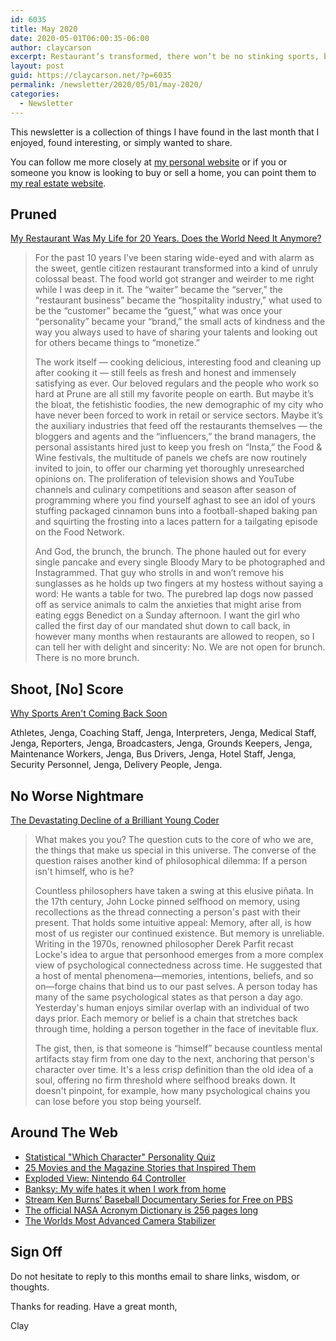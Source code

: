 ```yaml
---
id: 6035
title: May 2020
date: 2020-05-01T06:00:35-06:00
author: claycarson
excerpt: Restaurant’s transformed, there won’t be no stinking sports, bad/sad brains, a quiz, some art, and a trippy camera rig.
layout: post
guid: https://claycarson.net/?p=6035
permalink: /newsletter/2020/05/01/may-2020/
categories:
  - Newsletter
---
```

<p>This newsletter is a collection of things I have found in the last month that I enjoyed, found interesting, or simply wanted to share.</p>
<p>You can follow me more closely at <a href="http://claycarson.net" title="Personal Website">my personal website</a> or if you or someone you know is looking to buy or sell a home, you can point them to <a href="http://claycarson.com" title="Business Website ">my real estate website</a>.</p>
<h2>Pruned</h2>
<p><a href="https://www.nytimes.com/2020/04/23/magazine/closing-prune-restaurant-covid.html?smid=tw-share" title="My Restaurant Was My Life for 20 Years. Does the World Need It Anymore?">My Restaurant Was My Life for 20 Years. Does the World Need It Anymore?</a></p>
<blockquote>
<p>For the past 10 years I’ve been staring wide-eyed and with alarm as the sweet, gentle citizen restaurant transformed into a kind of unruly colossal beast. The food world got stranger and weirder to me right while I was deep in it. The “waiter” became the “server,” the “restaurant business” became the “hospitality industry,” what used to be the “customer” became the “guest,” what was once your “personality” became your “brand,” the small acts of kindness and the way you always used to have of sharing your talents and looking out for others became things to “monetize.”</p>
<p>The work itself — cooking delicious, interesting food and cleaning up after cooking it — still feels as fresh and honest and immensely satisfying as ever. Our beloved regulars and the people who work so hard at Prune are all still my favorite people on earth. But maybe it’s the bloat, the fetishistic foodies, the new demographic of my city who have never been forced to work in retail or service sectors. Maybe it’s the auxiliary industries that feed off the restaurants themselves — the bloggers and agents and the “influencers,” the brand managers, the personal assistants hired just to keep you fresh on “Insta,” the Food &amp; Wine festivals, the multitude of panels we chefs are now routinely invited to join, to offer our charming yet thoroughly unresearched opinions on. The proliferation of television shows and YouTube channels and culinary competitions and season after season of programming where you find yourself aghast to see an idol of yours stuffing packaged cinnamon buns into a football-shaped baking pan and squirting the frosting into a laces pattern for a tailgating episode on the Food Network.</p>
<p>And God, the brunch, the brunch. The phone hauled out for every single pancake and every single Bloody Mary to be photographed and Instagrammed. That guy who strolls in and won’t remove his sunglasses as he holds up two fingers at my hostess without saying a word: He wants a table for two. The purebred lap dogs now passed off as service animals to calm the anxieties that might arise from eating eggs Benedict on a Sunday afternoon. I want the girl who called the first day of our mandated shut down to call back, in however many months when restaurants are allowed to reopen, so I can tell her with delight and sincerity: No. We are not open for brunch. There is no more brunch.</p>
</blockquote>
<h2>Shoot, [No] Score</h2>
<p><a href="https://www.si.com/mlb/2020/04/10/sports-arent-coming-back-soon">Why Sports Aren't Coming Back Soon</a></p>
<p>Athletes, Jenga, Coaching Staff, Jenga, Interpreters, Jenga, Medical Staff, Jenga, Reporters, Jenga, Broadcasters, Jenga, Grounds Keepers, Jenga, Maintenance Workers, Jenga, Bus Drivers, Jenga, Hotel Staff, Jenga, Security Personnel, Jenga, Delivery People, Jenga.</p>
<h2>No Worse Nightmare</h2>
<p><a href="https://www.wired.com/story/lee-holloway-devastating-decline-brilliant-young-coder/">The Devastating Decline of a Brilliant Young Coder</a></p>
<blockquote>
<p>What makes you you? The question cuts to the core of who we are, the things that make us special in this universe. The converse of the question raises another kind of philosophical dilemma: If a person isn't himself, who is he?</p>
<p>Countless philosophers have taken a swing at this elusive piñata. In the 17th century, John Locke pinned selfhood on memory, using recollections as the thread connecting a person's past with their present. That holds some intuitive appeal: Memory, after all, is how most of us register our continued existence. But memory is unreliable. Writing in the 1970s, renowned philosopher Derek Parfit recast Locke's idea to argue that personhood emerges from a more complex view of psychological connectedness across time. He suggested that a host of mental phenomena—memories, intentions, beliefs, and so on—forge chains that bind us to our past selves. A person today has many of the same psychological states as that person a day ago. Yesterday's human enjoys similar overlap with an individual of two days prior. Each memory or belief is a chain that stretches back through time, holding a person together in the face of inevitable flux.</p>
<p>The gist, then, is that someone is “himself” because countless mental artifacts stay firm from one day to the next, anchoring that person's character over time. It's a less crisp definition than the old idea of a soul, offering no firm threshold where selfhood breaks down. It doesn't pinpoint, for example, how many psychological chains you can lose before you stop being yourself.</p>
</blockquote>
<h2>Around The Web</h2>
<ul>
<li><a href="https://openpsychometrics.org/tests/characters/" title="Statistical Which Character Personality Quiz">Statistical &quot;Which Character&quot; Personality Quiz</a></li>
<li><a href="https://longreads.com/2020/02/28/movies-based-on-articles/" title="25 Movies and the Magazine Stories that Inspired Them">25 Movies and the Magazine Stories that Inspired Them</a></li>
<li><a href="https://i.redd.it/fzrhragg8wr41.jpg" title="Exploded View: Nintendo 64 Controller">Exploded View: Nintendo 64 Controller</a> </li>
<li><a href="https://www.instagram.com/p/B_Aqdh4Jd5x/" title="Banksy: My wife hates it when I work from home">Banksy: My wife hates it when I work from home</a></li>
<li><a href="https://www.pbs.org/show/baseball/" title="Ken Burns’ Baseball">Stream Ken Burns’ Baseball Documentary Series for Free on PBS</a></li>
<li><a href="https://ntrs.nasa.gov/archive/nasa/casi.ntrs.nasa.gov/19930017711.pdf" title="The official NASA Acronym Dictionary is 256 pages long">The official NASA Acronym Dictionary is 256 pages long</a></li>
<li><a href="https://www.youtube.com/watch?v=6JLbVQNS74w" title="The Worlds Most Advanced Camera Stabilizer">The Worlds Most Advanced Camera Stabilizer</a></li>
</ul>
<h2>Sign Off</h2>
<p>Do not hesitate to reply to this months email to share links, wisdom, or thoughts.</p>
<p>Thanks for reading. Have a great month,</p>
<p>Clay</p>